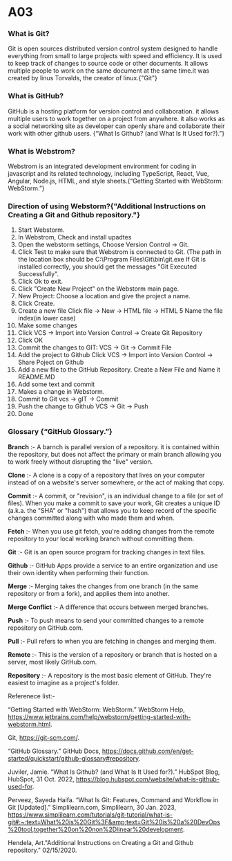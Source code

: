 # A03

### What is Git? 
  
Git is open sources distributed version control system designed to handle everything from small to large projects with speed and efficiency. It is used to keep track of changes to source code or other documents. It allows multiple people to work on the same document at the same time.it was created by linus Torvalds, the creator of linux.{"Git"}

### What is GitHub?

GitHub is a hosting platform for version control and collaboration. it allows multiple users to work together on a project from anywhere. it also works as a social networking site as developer can openly share and collaborate their work with other github users. {“What Is Github? (and What Is It Used for?).”}

### What is Webstrom?

Webstrom is an integrated development environment for coding in javascript and its related technology, including TypeScript, React, Vue, Angular, Node.js, HTML, and style sheets.{“Getting Started with WebStorm: WebStorm.”}


### Direction of using Webstorm?{"Additional Instructions on Creating a Git and Github repository."}

1. Start Webstorm.
2. In Webstrom, Check and install upadtes
3. Open the webstorm settings, Choose Version Control -> Git.
4. Click Test to make sure that Webstrom is connected to Git. (The path in the location box should be C:\Program Files\Git\bin\git.exe
      If Git is installed correctly, you should get the messages "Git Executed Successfully".
5. Click Ok to exit.
6. Click "Create New Project" on the Webstorm main page.
7. New Project: Choose a location and give the project a name.
8. Click Create.
9. Create a new file
   Click file -> New -> HTML file -> HTML 5
   Name the file index(in lower case)
10. Make some changes
11. Click VCS -> Import into Version Control -> Create Git Repository
12. Click OK
13. Commit the changes to GIT:
    VCS -> Git -> Commit File
14. Add the project to Github
    Click VCS -> Import into Version Control -> Share Poject on Github
15. Add a new file to the GitHub Repository.
    Create a New File and Name it README.MD
16. Add some text and commit
17. Makes a change in Webstorm.
18. Commit to Git
    vcs -> gIT -> Commit
19. Push the change to Github
    VCS -> Git -> Push
20. Done


### Glossary {“GitHub Glossary.”}
**Branch** :- A barnch is parallel version of a repository. it is contained within the repository, but does not affect the primary or main branch allowing you to work freely without disrupting the "live" version.

**Clone**  :- A clone is a copy of a repository that lives on your computer instead of on a website's server somewhere, or the act of making that copy.

**Commit** :- A commit, or "revision", is an individual change to a file (or set of files). When you make a commit to save your work, Git creates a unique ID (a.k.a. the "SHA" or "hash") that allows you to keep record of the specific changes committed along with who made them and when.

**Fetch** :- When you use git fetch, you're adding changes from the remote repository to your local working branch without committing them.

**Git** :- Git is an open source program for tracking changes in text files.

**Github** :- GitHub Apps provide a service to an entire organization and use their own identity when performing their function.

**Merge** :- Merging takes the changes from one branch (in the same repository or from a fork), and applies them into another.

**Merge Conflict** :- A difference that occurs between merged branches.

**Push** :- To push means to send your committed changes to a remote repository on GitHub.com.

**Pull** :- Pull refers to when you are fetching in changes and merging them.

**Remote** :- This is the version of a repository or branch that is hosted on a server, most likely GitHub.com.

**Repository** :- A repository is the most basic element of GitHub. They're easiest to imagine as a project's folder.




Referenece list:- 

“Getting Started with WebStorm: WebStorm.” WebStorm Help, https://www.jetbrains.com/help/webstorm/getting-started-with-webstorm.html. 

Git, https://git-scm.com/. 

“GitHub Glossary.” GitHub Docs, https://docs.github.com/en/get-started/quickstart/github-glossary#repository.

Juviler, Jamie. “What Is Github? (and What Is It Used for?).” HubSpot Blog, HubSpot, 31 Oct. 2022, https://blog.hubspot.com/website/what-is-github-used-for.

Perveez, Sayeda Haifa. “What Is Git: Features, Command and Workflow in Git [Updated].” Simplilearn.com, Simplilearn, 30 Jan. 2023, https://www.simplilearn.com/tutorials/git-tutorial/what-is-git#:~:text=What%20is%20Git%3F&amp;text=Git%20is%20a%20DevOps%20tool,together%20on%20non%2Dlinear%20development. 

Hendela, Art."Additional Instructions on Creating a Git and Github repository." 02/15/2020.
